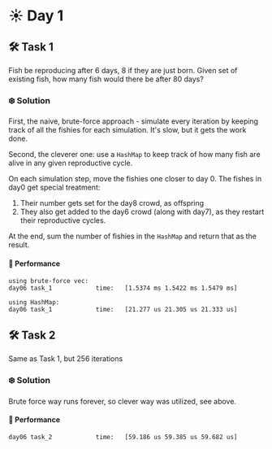 # ☀️ Day 1

## 🛠️ Task 1

Fish be reproducing after 6 days, 8 if they are just born. Given set of existing fish, how many fish would there be after 80 days?

### ❄️ Solution

First, the naive, brute-force approach - simulate every iteration by keeping track of all the fishies for each simulation. It's slow, but it gets the work done.

Second, the cleverer one: use a `HashMap` to keep track of how many fish are alive in any given reproductive cycle.

On each simulation step, move the fishies one closer to day 0. The fishes in day0 get special treatment:

1. Their number gets set for the day8 crowd, as offspring
2. They also get added to the day6 crowd (along with day7), as they restart their reproductive cycles.

At the end, sum the number of fishies in the `HashMap` and return that as the result.

#### 🚀 Performance

```
using brute-force vec:
day06 task_1            time:   [1.5374 ms 1.5422 ms 1.5479 ms]

using HashMap:
day06 task_1            time:   [21.277 us 21.305 us 21.333 us]
```

## 🛠️ Task 2

Same as Task 1, but 256 iterations

### ❄️ Solution

Brute force way runs forever, so clever way was utilized, see above.

#### 🚀 Performance

```
day06 task_2            time:   [59.186 us 59.385 us 59.682 us]
```